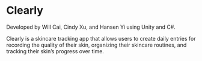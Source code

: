 # Clearly
Developed by Will Cai, Cindy Xu, and Hansen Yi using Unity and C#.

Clearly is a skincare tracking app that allows users to create daily entries for recording the quality of their skin, organizing their skincare routines, and tracking their skin’s progress over time.



